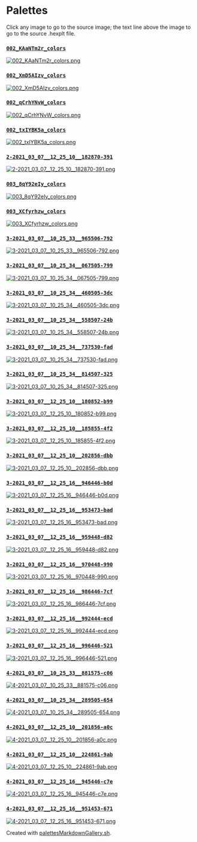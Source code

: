 # Palettes

Click any image to go to the source image; the text line above the image to go to the source .hexplt file.

### [`002_KAaNTm2r_colors`](002_KAaNTm2r_colors.hexplt)

[ ![002_KAaNTm2r_colors.png](002_KAaNTm2r_colors.png) ](002_KAaNTm2r_colors.png)

### [`002_XmD5AIzv_colors`](002_XmD5AIzv_colors.hexplt)

[ ![002_XmD5AIzv_colors.png](002_XmD5AIzv_colors.png) ](002_XmD5AIzv_colors.png)

### [`002_qCrhYNvW_colors`](002_qCrhYNvW_colors.hexplt)

[ ![002_qCrhYNvW_colors.png](002_qCrhYNvW_colors.png) ](002_qCrhYNvW_colors.png)

### [`002_txIYBK5a_colors`](002_txIYBK5a_colors.hexplt)

[ ![002_txIYBK5a_colors.png](002_txIYBK5a_colors.png) ](002_txIYBK5a_colors.png)

### [`2-2021_03_07__12_25_10__182870-391`](2-2021_03_07__12_25_10__182870-391.hexplt)

[ ![2-2021_03_07__12_25_10__182870-391.png](2-2021_03_07__12_25_10__182870-391.png) ](2-2021_03_07__12_25_10__182870-391.png)

### [`003_8qY92eIy_colors`](003_8qY92eIy_colors.hexplt)

[ ![003_8qY92eIy_colors.png](003_8qY92eIy_colors.png) ](003_8qY92eIy_colors.png)

### [`003_XCfyrhzw_colors`](003_XCfyrhzw_colors.hexplt)

[ ![003_XCfyrhzw_colors.png](003_XCfyrhzw_colors.png) ](003_XCfyrhzw_colors.png)

### [`3-2021_03_07__10_25_33__965506-792`](3-2021_03_07__10_25_33__965506-792.hexplt)

[ ![3-2021_03_07__10_25_33__965506-792.png](3-2021_03_07__10_25_33__965506-792.png) ](3-2021_03_07__10_25_33__965506-792.png)

### [`3-2021_03_07__10_25_34__067505-799`](3-2021_03_07__10_25_34__067505-799.hexplt)

[ ![3-2021_03_07__10_25_34__067505-799.png](3-2021_03_07__10_25_34__067505-799.png) ](3-2021_03_07__10_25_34__067505-799.png)

### [`3-2021_03_07__10_25_34__460505-3dc`](3-2021_03_07__10_25_34__460505-3dc.hexplt)

[ ![3-2021_03_07__10_25_34__460505-3dc.png](3-2021_03_07__10_25_34__460505-3dc.png) ](3-2021_03_07__10_25_34__460505-3dc.png)

### [`3-2021_03_07__10_25_34__558507-24b`](3-2021_03_07__10_25_34__558507-24b.hexplt)

[ ![3-2021_03_07__10_25_34__558507-24b.png](3-2021_03_07__10_25_34__558507-24b.png) ](3-2021_03_07__10_25_34__558507-24b.png)

### [`3-2021_03_07__10_25_34__737530-fad`](3-2021_03_07__10_25_34__737530-fad.hexplt)

[ ![3-2021_03_07__10_25_34__737530-fad.png](3-2021_03_07__10_25_34__737530-fad.png) ](3-2021_03_07__10_25_34__737530-fad.png)

### [`3-2021_03_07__10_25_34__814507-325`](3-2021_03_07__10_25_34__814507-325.hexplt)

[ ![3-2021_03_07__10_25_34__814507-325.png](3-2021_03_07__10_25_34__814507-325.png) ](3-2021_03_07__10_25_34__814507-325.png)

### [`3-2021_03_07__12_25_10__180852-b99`](3-2021_03_07__12_25_10__180852-b99.hexplt)

[ ![3-2021_03_07__12_25_10__180852-b99.png](3-2021_03_07__12_25_10__180852-b99.png) ](3-2021_03_07__12_25_10__180852-b99.png)

### [`3-2021_03_07__12_25_10__185855-4f2`](3-2021_03_07__12_25_10__185855-4f2.hexplt)

[ ![3-2021_03_07__12_25_10__185855-4f2.png](3-2021_03_07__12_25_10__185855-4f2.png) ](3-2021_03_07__12_25_10__185855-4f2.png)

### [`3-2021_03_07__12_25_10__202856-dbb`](3-2021_03_07__12_25_10__202856-dbb.hexplt)

[ ![3-2021_03_07__12_25_10__202856-dbb.png](3-2021_03_07__12_25_10__202856-dbb.png) ](3-2021_03_07__12_25_10__202856-dbb.png)

### [`3-2021_03_07__12_25_16__946446-b0d`](3-2021_03_07__12_25_16__946446-b0d.hexplt)

[ ![3-2021_03_07__12_25_16__946446-b0d.png](3-2021_03_07__12_25_16__946446-b0d.png) ](3-2021_03_07__12_25_16__946446-b0d.png)

### [`3-2021_03_07__12_25_16__953473-bad`](3-2021_03_07__12_25_16__953473-bad.hexplt)

[ ![3-2021_03_07__12_25_16__953473-bad.png](3-2021_03_07__12_25_16__953473-bad.png) ](3-2021_03_07__12_25_16__953473-bad.png)

### [`3-2021_03_07__12_25_16__959448-d82`](3-2021_03_07__12_25_16__959448-d82.hexplt)

[ ![3-2021_03_07__12_25_16__959448-d82.png](3-2021_03_07__12_25_16__959448-d82.png) ](3-2021_03_07__12_25_16__959448-d82.png)

### [`3-2021_03_07__12_25_16__970448-990`](3-2021_03_07__12_25_16__970448-990.hexplt)

[ ![3-2021_03_07__12_25_16__970448-990.png](3-2021_03_07__12_25_16__970448-990.png) ](3-2021_03_07__12_25_16__970448-990.png)

### [`3-2021_03_07__12_25_16__986446-7cf`](3-2021_03_07__12_25_16__986446-7cf.hexplt)

[ ![3-2021_03_07__12_25_16__986446-7cf.png](3-2021_03_07__12_25_16__986446-7cf.png) ](3-2021_03_07__12_25_16__986446-7cf.png)

### [`3-2021_03_07__12_25_16__992444-ecd`](3-2021_03_07__12_25_16__992444-ecd.hexplt)

[ ![3-2021_03_07__12_25_16__992444-ecd.png](3-2021_03_07__12_25_16__992444-ecd.png) ](3-2021_03_07__12_25_16__992444-ecd.png)

### [`3-2021_03_07__12_25_16__996446-521`](3-2021_03_07__12_25_16__996446-521.hexplt)

[ ![3-2021_03_07__12_25_16__996446-521.png](3-2021_03_07__12_25_16__996446-521.png) ](3-2021_03_07__12_25_16__996446-521.png)

### [`4-2021_03_07__10_25_33__881575-c06`](4-2021_03_07__10_25_33__881575-c06.hexplt)

[ ![4-2021_03_07__10_25_33__881575-c06.png](4-2021_03_07__10_25_33__881575-c06.png) ](4-2021_03_07__10_25_33__881575-c06.png)

### [`4-2021_03_07__10_25_34__289505-654`](4-2021_03_07__10_25_34__289505-654.hexplt)

[ ![4-2021_03_07__10_25_34__289505-654.png](4-2021_03_07__10_25_34__289505-654.png) ](4-2021_03_07__10_25_34__289505-654.png)

### [`4-2021_03_07__12_25_10__201856-a0c`](4-2021_03_07__12_25_10__201856-a0c.hexplt)

[ ![4-2021_03_07__12_25_10__201856-a0c.png](4-2021_03_07__12_25_10__201856-a0c.png) ](4-2021_03_07__12_25_10__201856-a0c.png)

### [`4-2021_03_07__12_25_10__224861-9ab`](4-2021_03_07__12_25_10__224861-9ab.hexplt)

[ ![4-2021_03_07__12_25_10__224861-9ab.png](4-2021_03_07__12_25_10__224861-9ab.png) ](4-2021_03_07__12_25_10__224861-9ab.png)

### [`4-2021_03_07__12_25_16__945446-c7e`](4-2021_03_07__12_25_16__945446-c7e.hexplt)

[ ![4-2021_03_07__12_25_16__945446-c7e.png](4-2021_03_07__12_25_16__945446-c7e.png) ](4-2021_03_07__12_25_16__945446-c7e.png)

### [`4-2021_03_07__12_25_16__951453-671`](4-2021_03_07__12_25_16__951453-671.hexplt)

[ ![4-2021_03_07__12_25_16__951453-671.png](4-2021_03_07__12_25_16__951453-671.png) ](4-2021_03_07__12_25_16__951453-671.png)

Created with [palettesMarkdownGallery.sh](https://github.com/earthbound19/_ebDev/blob/master/scripts/palettesMarkdownGallery.sh).
